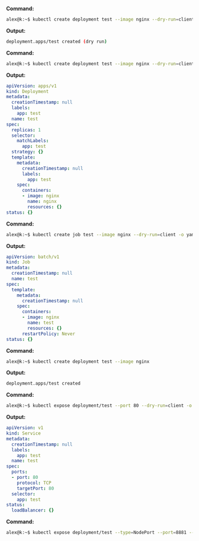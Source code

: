 **Command:**
```bash
alex@k:~$ kubectl create deployment test --image nginx --dry-run=client
```
**Output:**
```bash
deployment.apps/test created (dry run)
```

**Command:**
```bash
alex@k:~$ kubectl create deployment test --image nginx --dry-run=client -o yaml
```
**Output:**
```yaml
apiVersion: apps/v1
kind: Deployment
metadata:
  creationTimestamp: null
  labels:
    app: test
  name: test
spec:
  replicas: 1
  selector:
    matchLabels:
      app: test
  strategy: {}
  template:
    metadata:
      creationTimestamp: null
      labels:
        app: test
    spec:
      containers:
      - image: nginx
        name: nginx
        resources: {}
status: {}
```

**Command:**
```bash
alex@k:~$ kubectl create job test --image nginx --dry-run=client -o yaml
```
**Output:**
```yaml
apiVersion: batch/v1
kind: Job
metadata:
  creationTimestamp: null
  name: test
spec:
  template:
    metadata:
      creationTimestamp: null
    spec:
      containers:
      - image: nginx
        name: test
        resources: {}
      restartPolicy: Never
status: {}
```

**Command:**
```bash
alex@k:~$ kubectl create deployment test --image nginx
```
**Output:**
```bash
deployment.apps/test created
```

**Command:**
```bash
alex@k:~$ kubectl expose deployment/test --port 80 --dry-run=client -o yaml
```
**Output:**
```yaml
apiVersion: v1
kind: Service
metadata:
  creationTimestamp: null
  labels:
    app: test
  name: test
spec:
  ports:
  - port: 80
    protocol: TCP
    targetPort: 80
  selector:
    app: test
status:
  loadBalancer: {}
```

**Command:**
```bash
alex@k:~$ kubectl expose deployment/test --type=NodePort --port=8881 --target-port=80 --dry-run=client -o yaml
```
